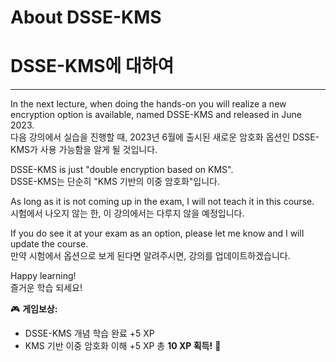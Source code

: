 # About DSSE-KMS  
# DSSE-KMS에 대하여  

---

In the next lecture, when doing the hands-on you will realize a new encryption option is available, named DSSE-KMS and released in June 2023.  
다음 강의에서 실습을 진행할 때, 2023년 6월에 출시된 새로운 암호화 옵션인 DSSE-KMS가 사용 가능함을 알게 될 것입니다.  

DSSE-KMS is just "double encryption based on KMS".  
DSSE-KMS는 단순히 "KMS 기반의 이중 암호화"입니다.  

As long as it is not coming up in the exam, I will not teach it in this course.  
시험에서 나오지 않는 한, 이 강의에서는 다루지 않을 예정입니다.  

If you do see it at your exam as an option, please let me know and I will update the course.  
만약 시험에서 옵션으로 보게 된다면 알려주시면, 강의를 업데이트하겠습니다.  

Happy learning!  
즐거운 학습 되세요!  

🎮 **게임보상:**

* DSSE-KMS 개념 학습 완료 +5 XP
* KMS 기반 이중 암호화 이해 +5 XP
  총 **10 XP 획득!** 🎉
